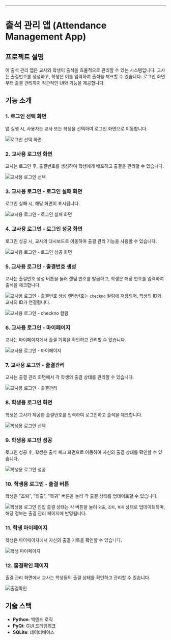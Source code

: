 
---

# 출석 관리 앱 (Attendance Management App)

## 프로젝트 설명

이 출석 관리 앱은 교사와 학생이 출석을 효율적으로 관리할 수 있는 시스템입니다. 교사는 출결번호를 생성하고, 학생은 이를 입력하여 출석을 체크할 수 있습니다. 로그인 화면부터 출결 관리까지 직관적인 UI와 기능을 제공합니다.

## 기능 소개

### 1. 로그인 선택 화면

앱 실행 시, 사용자는 교사 또는 학생을 선택하여 로그인 화면으로 이동합니다.

![로그인 선택 화면](image/로그인선택.png)

### 2. 교사용 로그인 화면

교사는 로그인 후, 출결번호를 생성하여 학생에게 배포하고 출결을 관리할 수 있습니다.

![교사용 로그인 선택](image/교사용로그인.png)

### 3. 교사용 로그인 - 로그인 실패 화면

로그인 실패 시, 해당 화면이 표시됩니다.

![교사용 로그인 - 로그인 실패 화면](image/교사로그인성공.png)

### 4. 교사용 로그인 - 로그인 성공 화면

로그인 성공 시, 교사의 대시보드로 이동하여 출결 관리 기능을 사용할 수 있습니다.

![교사용 로그인 - 로그인 성공 화면](image/교사용로그인성공.png)

### 5. 교사용 로그인 - 출결번호 생성

교사는 출결번호 생성 버튼을 눌러 랜덤 번호를 발급하고, 학생은 해당 번호를 입력하여 출석을 체크합니다.

![교사용 로그인 - 출결번호 생성](image/교사랜덤번호발급.png)
랜덤번호는 `checkno` 컬럼에 저장되어, 학생의 ID와 교사의 ID가 연결됩니다.

![교사용 로그인 - checkno 컬럼](image/checkno컬럼.png)

### 6. 교사용 로그인 - 마이페이지

교사는 마이페이지에서 출결 기록을 확인하고 관리할 수 있습니다.

![교사용 로그인 - 마이페이지](image/마이페이지.png)

### 7. 교사용 로그인 - 출결관리

교사는 출결 관리 화면에서 각 학생의 출결 상태를 관리할 수 있습니다.

![교사용 로그인 - 출결관리](image/출결관리.png)

### 8. 학생용 로그인 화면

학생은 교사가 제공한 출결번호를 입력하여 로그인하고 출석을 체크합니다.

![학생용 로그인 선택](image/학생용로그인.png)

### 9. 학생용 로그인 성공

로그인 성공 후, 학생은 출석 체크 화면으로 이동하여 자신의 출결 상태를 확인할 수 있습니다.

![학생용 로그인 성공](image/학생로그인성공.png)

### 10. 학생용 로그인 - 출결 버튼

학생은 "조퇴", "외출", "복귀" 버튼을 눌러 각 출결 상태를 업데이트할 수 있습니다.

![학생용 로그인 진입](image/학생로그인진입.png)
출결 상태는 각 버튼을 눌러 `외출`, `조퇴`, `복귀` 상태로 업데이트되며, 해당 정보는 출결 관리 페이지에 반영됩니다.


### 11. 학생 마이페이지

학생은 마이페이지에서 자신의 출결 기록을 확인할 수 있습니다.

![학생 마이페이지](image/마이페이지.png)

### 12. 출결확인 페이지

출결 관리 화면에서 교사는 학생들의 출결 상태를 확인하고 관리할 수 있습니다.

![출결확인](image/출결관리.png)

## 기술 스택

* **Python**: 백엔드 로직
* **PyQt**: GUI 프레임워크
* **SQLite**: 데이터베이스
